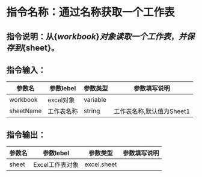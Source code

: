 # 指令名称：通过名称获取一个工作表
## 指令说明：从$\{workbook\}对象读取一个工作表，并保存到$\{sheet\}。
## 指令输入：

 | 参数名 | 参数lebel | 参数类型 | 参数填写说明 | 
 | ------------- | ------------- | ------------- | ------------- |
 | workbook | excel对象 | variable |  |
 | sheetName | 工作表名称 | string | 工作表名称,默认值为Sheet1 |


## 指令输出：

 | 参数名 | 参数lebel | 参数类型 | 参数填写说明 | 
 | ------------- | ------------- | ------------- | ------------- |
 | sheet | Excel工作表对象 | excel.sheet |  |

	
